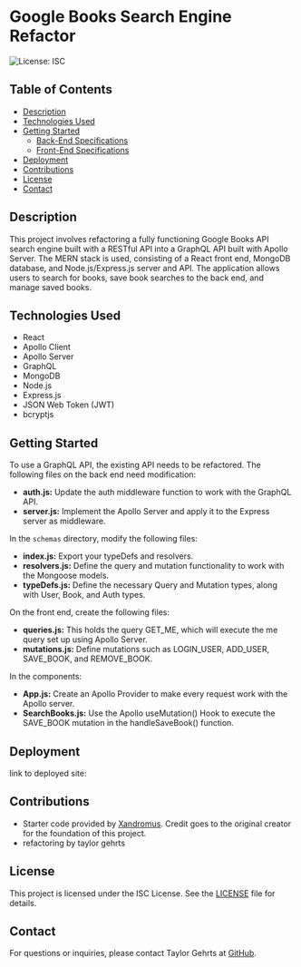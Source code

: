# Google Books Search Engine Refactor

![License: ISC](https://img.shields.io/badge/License-ISC-blue.svg)

## Table of Contents
- [Description](#description)
- [Technologies Used](#technologies-used)
- [Getting Started](#getting-started)
  - [Back-End Specifications](#back-end-specifications)
  - [Front-End Specifications](#front-end-specifications)
- [Deployment](#deployment)
- [Contributions](#contributions)
- [License](#license)
- [Contact](#contact)

## Description
This project involves refactoring a fully functioning Google Books API search engine built with a RESTful API into a GraphQL API built with Apollo Server. The MERN stack is used, consisting of a React front end, MongoDB database, and Node.js/Express.js server and API. The application allows users to search for books, save book searches to the back end, and manage saved books.

## Technologies Used
- React
- Apollo Client
- Apollo Server
- GraphQL
- MongoDB
- Node.js
- Express.js
- JSON Web Token (JWT)
- bcryptjs

## Getting Started
To use a GraphQL API, the existing API needs to be refactored. The following files on the back end need modification:

- **auth.js:** Update the auth middleware function to work with the GraphQL API.
- **server.js:** Implement the Apollo Server and apply it to the Express server as middleware.

In the `schemas` directory, modify the following files:

- **index.js:** Export your typeDefs and resolvers.
- **resolvers.js:** Define the query and mutation functionality to work with the Mongoose models.
- **typeDefs.js:** Define the necessary Query and Mutation types, along with User, Book, and Auth types.

On the front end, create the following files:

- **queries.js:** This holds the query GET_ME, which will execute the me query set up using Apollo Server.
- **mutations.js:** Define mutations such as LOGIN_USER, ADD_USER, SAVE_BOOK, and REMOVE_BOOK.

In the components:

- **App.js:** Create an Apollo Provider to make every request work with the Apollo server.
- **SearchBooks.js:** Use the Apollo useMutation() Hook to execute the SAVE_BOOK mutation in the handleSaveBook() function.


## Deployment
link to deployed site:

## Contributions
- Starter code provided by [Xandromus](https://github.com/coding-boot-camp/solid-broccoli). Credit goes to the original creator for the foundation of this project.
- refactoring by taylor gehrts

## License
This project is licensed under the ISC License. See the [LICENSE](LICENSE) file for details.

## Contact
For questions or inquiries, please contact Taylor Gehrts at [GitHub](https://github.com/taylorgehrts).
